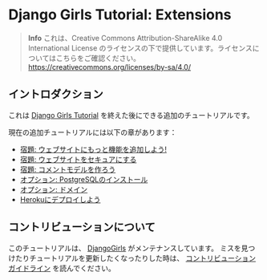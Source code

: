 # Django Girls Tutorial: Extensions

> **Info** これは、Creative Commons Attribution-ShareAlike 4.0 International License のライセンスの下で提供しています。ライセンスについてはこちらをご確認ください。 https://creativecommons.org/licenses/by-sa/4.0/

## イントロダクション

これは [Django Girls Tutorial](https://tutorial.djangogirls.org/ja/) を終えた後にできる追加のチュートリアルです。

現在の追加チュートリアルには以下の章があります：

- [宿題: ウェブサイトにもっと機能を追加しよう!](homework/README.md)
- [宿題: ウェブサイトをセキュアにする](authentication_authorization/README.md)
- [宿題: コメントモデルを作ろう](homework_create_more_models/README.md)
- [オプション: PostgreSQLのインストール](optional_postgresql_installation/README.md)
- [オプション: ドメイン](domain/README.md)
- [Herokuにデプロイしよう](heroku/README.md)

## コントリビューションについて

このチュートリアルは、 [DjangoGirls](http://djangogirls.org/) がメンテナンスしています。 ミスを見つけたりチュートリアルを更新したくなったりした時は、 [コントリビューションガイドライン](https://github.com/DjangoGirls/tutorial#how-to-contribute) を読んでください。

